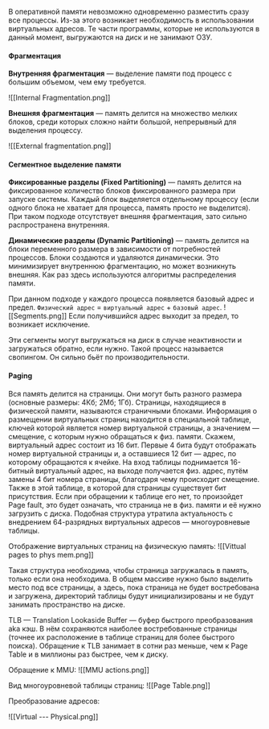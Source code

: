 

В оперативной памяти невозможно одновременно разместить сразу все процессы. Из-за этого возникает необходимость в использовании виртуальных адресов. Те части программы, которые не используются в данный момент, выгружаются на диск и не занимают ОЗУ.

#### Фрагментация

**Внутренняя фрагментация** — выделение памяти под процесс с большим объемом, чем ему требуется.

![[Internal Fragmentation.png]]

**Внешняя фрагментация** — память делится на множество мелких блоков, среди которых сложно найти большой, непрерывный для выделения процессу.

![[External fragmentation.png]]

#### Сегментное выделение памяти

**Фиксированные разделы (Fixed Partitioning)** — память делится на фиксированное количество блоков фиксированного размера при запуске системы. Каждый блок выделяется отдельному процессу (если одного блока не хватает для процесса, память просто не выделится). При таком подходе отсутствует внешняя фрагментация, зато сильно распространена внутренняя.

**Динамические разделы (Dynamic Partitioning)** — память делится на блоки переменного размера в зависимости от потребностей процессов. Блоки создаются и удаляются динамически. Это минимизирует внутреннюю фрагментацию, но может возникнуть внешняя. Как раз здесь используются алгоритмы распределения памяти.

При данном подходе у каждого процесса появляется базовый адрес и предел.
`Физический адрес` = `виртуальный адрес` + `базовый адрес`.
![[Segments.png]]
Если получившийся адрес выходит за предел, то возникает исключение.

Эти сегменты могут выгружаться на диск в случае неактивности и загружаться обратно, если нужно. Такой процесс называется свопингом. Он сильно бьёт по производительности.

#### Paging

Вся память делится на страницы. Они могут быть разного размера (основные размеры: 4Кб; 2Мб; 1Гб). Страницы, находящиеся в физической памяти, называются страничными блоками. Информация о размещении виртуальных страниц находится в специальной таблице, ключей которой является номер виртуальной страницы, а значением — смещение, с которым нужно обращаться к физ. памяти.
Скажем, виртуальный адрес состоит из 16 бит. Первые 4 бита будут отображать номер виртуальной страницы и, а оставшиеся 12 бит — адрес, по которому обращаются к ячейке.
На вход таблицы поднимается 16-битный виртуальный адрес, на выходе получается физ. адрес, путём замены 4 бит номера страницы, благодаря чему происходит смещение. Также в этой таблице, в которой для страницы существует бит присутствия. Если при обращении к таблице его нет, то произойдет Page fault, это будет означать, что страница не в физ. памяти и её нужно загрузить с диска.
Подобная структура утратила актуальность с внедрением 64-разрядных виртуальных адресов — многоуровневые таблицы.

Отображение виртуальных страниц на физическую память:
![[Vittual pages to phys mem.png]]


Такая структура необходима, чтобы страница загружалась в память, только если она необходима. В общем массиве нужно было выделить место под все страницы, а здесь, пока страница не будет востребована и загружена, директорий таблицы будут инициализированы и не будут занимать пространство на диске.

TLB — Translation Lookaside Buffer — буфер быстрого преобразования aka кэш. В нём сохраняются наиболее востребованные страницы (точнее их расположение в таблице страниц для более быстрого поиска). Обращение к TLB занимает в сотни раз меньше, чем к Page Table и в миллионы раз быстрее, чем к диску.

Обращение к MMU:
![[MMU actions.png]]

Вид многоуровневой таблицы страниц:
![[Page Table.png]]

Преобразование адресов:

![[Virtual --- Physical.png]]